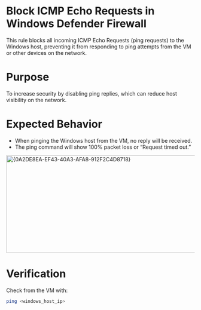 # Block ICMP Echo Requests in Windows Defender Firewall

This rule blocks all incoming ICMP Echo Requests (ping requests) to the Windows host, preventing it from responding to ping attempts from the VM or other devices on the network.

# Purpose

To increase security by disabling ping replies, which can reduce host visibility on the network.


# Expected Behavior

- When pinging the Windows host from the VM, no reply will be received.
- The ping command will show 100% packet loss or “Request timed out.”

<img width="698" height="261" alt="{0A2DE8EA-EF43-40A3-AFA8-912F2C4D8718}" src="https://github.com/user-attachments/assets/0116a244-5a7a-4563-9231-5bcf08e53c26" />


# Verification

Check from the VM with:
```bash
ping <windows_host_ip>
